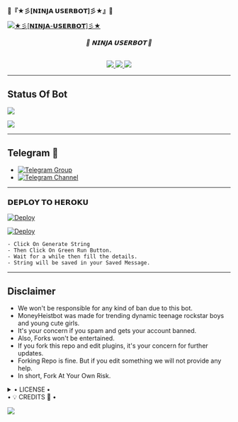 # <h1 align="center">
<b>🥷『★彡[𝗡𝗜𝗡𝗝𝗔 𝗨𝗦𝗘𝗥𝗕𝗢𝗧]彡★』🥷 </b>
</h1>

[![★彡[𝗡𝗜𝗡𝗝𝗔-𝗨𝗦𝗘𝗥𝗕𝗢𝗧]彡★](https://telegra.ph/file/522ed4911518f4b7f51eb.jpg)](https://github.com/Ninja-userbot/ninja-userbot)

<h6 align="center">
  <b>🥷 𝗡𝗜𝗡𝗝𝗔 𝗨𝗦𝗘𝗥𝗕𝗢𝗧 🥷</b>
</h1>


<p align="center">
<a href="https://t.me/Legend_Userbot" alt="Telegram!"> <img src="https://aleen42.github.io/badges/src/telegram.svg" /> </a>
<a href="https://github.com/Bl/MONEY-HEIST-BOT/graphs/commit-activity" alt="Maintenance"> <img src="https://img.shields.io/badge/Maintained%3F-yes-green.svg" /> </a>
<a href="https://makeapullrequest.com" alt="PRs Welcome"> <img src="https://img.shields.io/badge/PRs-welcome-brightgreen.svg?style=flat-square" /> </a>
</p>

------
## Status Of Bot 
<p align="left">
    <a href="https://github.com/Ninja-userbot/ninja-userbot/network/members"><img src="https://img.shields.io/github/forks/Ninja-userbot/ninja-userbot?label=Forks&logoColor=Black&style=social"></a><p align="left"><a href="https://github.com/Ninja-userbot/ninja-userbot/stargazers"><img src="https://img.shields.io/github/stars/Ninja-userbot/ninja-userbot?logoColor=Blue&style=social"></a><p align="left"><a href="https://github.com/Ninja-userbot/ninja-userbot/ninja-userbot"></a><p align="left"><a href="https://github.com/Ninja-userbot/ninja-userbot?"></a>

----
## Telegram 🏪
- [![Telegram Group](https://img.shields.io/badge/Telegram-Group-red)](https://t.me/op_collection_17)
- [![Telegram Channel](https://img.shields.io/badge/Telegram-Channel-red)](https://t.me/op_collection_17)

--------------------
      
<h3> 𝗗𝗘𝗣𝗟𝗢𝗬 𝗧𝗢 𝗛𝗘𝗥𝗢𝗞𝗨</h3>

[![Deploy](https://www.herokucdn.com/deploy/button.svg)](https://heroku.com/deploy?template=https://github.com/Ninja-userbot/ninja-userbot)

[![Deploy](https://telegra.ph/file/d8b34e339581c5108fdc2.jpg)](https://heroku.com/deploy?template=https://github.com/Ninja-userbot/ninja-userbot)



    - Click On Generate String
    - Then Click On Green Run Button.
    - Wait for a while then fill the details.
    - String will be saved in your Saved Message.


------
## Disclaimer
- We won't be responsible for any kind of ban due to this bot.
- MoneyHeistbot was made for trending dynamic teenage rockstar boys and young cute girls.
- It's your concern if you spam and gets your account banned.
- Also, Forks won't be entertained.
- If you fork this repo and edit plugins, it's your concern for further updates.
- Forking Repo is fine. But if you edit something we will not provide any help.
- In short, Fork At Your Own Risk.

<details>

  <summary> • LICENSE • </summary>

![](https://www.gnu.org/graphics/gplv3-or-later.png)



Poject [MONEY-HEIST-BOT](https://github.com/Ninja-userbot/ninja-userbot) is free software: you can redistribute it and/or modify

it under the terms of the GNU General Public License as published by

the Free Software Foundation, either version 3 of the License, or

(at your option) any later version.

This program is distributed in the hope that it will be useful,

but WITHOUT ANY WARRANTY; without even the implied warranty of

MERCHANTABILITY or FITNESS FOR A PARTICULAR PURPOSE.  See the

GNU General Public License for more details.

You should have received a copy of the GNU General Public License

along with this program. If not, see <https://www.gnu.org/licenses/>.

</details>


  <summary> • 💡 CREDITS 💞 • </summary>

  <a href="https://t.me/@AGORASWAMY_PROFESSOR"><img src="https://img.shields.io/badge/𝗠𝗿 𝗣𝗥𝗢𝗙𝗘𝗦𝗦𝗢𝗥 𝗔𝗚𝗢𝗥𝗔_%20-orange.svg?style=for-the-badge&logo=Telegram"></a>
